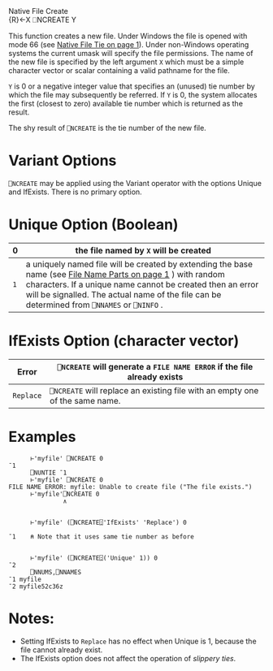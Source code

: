<div class="heading">
  <div class="name">Native File Create</div>
  <div class="command">{R}←X ⎕NCREATE Y</div>
</div>

This function creates a new file. Under Windows the file is opened with mode 66 (see [Native File Tie on page 1](/ntie.md#NativeFileTie)). Under non-Windows operating systems the current umask will specify the file permissions. The name of the new file is specified by the left argument `X` which must be a simple character vector or scalar containing a valid pathname for the file.

`Y` is 0 or a negative integer value that specifies an (unused) tie number by which the file may subsequently be referred. If `Y` is 0, the system allocates the first (closest to zero) available tie number which is returned as the result.

The shy result of `⎕NCREATE` is the tie number of the new file.

# Variant Options

`⎕NCREATE` may be applied using the  Variant operator with the options Unique and IfExists. There is no primary option.

# Unique Option (Boolean)

| 0 | the file named by `X` will be created |
| --- | --- |
| `1` | a uniquely named file will be created by extending the base name (see [File Name Parts on page 1](/nparts.md#NParts) ) with random characters. If a unique name cannot be created then an error will be signalled. The actual name of the file can be determined from `⎕NNAMES` or `⎕NINFO` . |

# IfExists Option (character vector)

| Error | `⎕NCREATE` will generate a `FILE NAME ERROR` if the file already exists |
| --- | --- |
| `Replace` | `⎕NCREATE` will replace an existing file with an empty one of the same name. |

# Examples
```apl
      ⊢'myfile' ⎕NCREATE 0
¯1
      ⎕NUNTIE ¯1
      ⊢'myfile' ⎕NCREATE 0
FILE NAME ERROR: myfile: Unable to create file ("The file exists.")
      ⊢'myfile'⎕NCREATE 0
               ∧
```
```apl

      ⊢'myfile' (⎕NCREATE⍠'IfExists' 'Replace') 0
```
```apl
¯1    ⍝ Note that it uses same tie number as before

```
```apl

      ⊢'myfile' (⎕NCREATE⍠('Unique' 1)) 0
¯2
      ⎕NNUMS,⎕NNAMES
¯1 myfile      
¯2 myfile52c36z

```

# Notes:

- Setting IfExists to `Replace` has no effect when Unique is 1, because the file cannot already exist.
- The IfExists option does not affect the operation of *slippery ties*.
